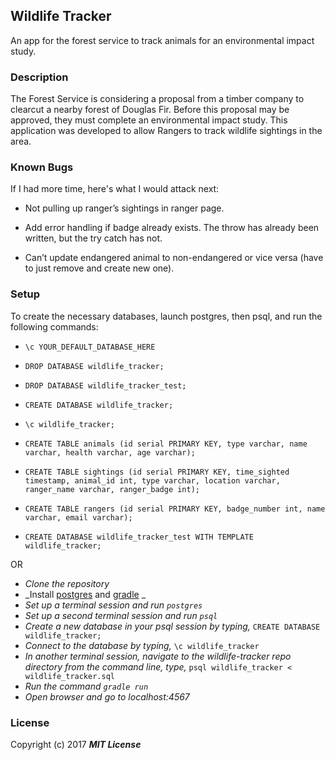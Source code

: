 ## Wildlife Tracker

An app for the forest service to track animals for an environmental impact study.

### Description

The Forest Service is considering a proposal from a timber company to clearcut a nearby forest of Douglas Fir. Before this proposal may be approved, they must complete an environmental impact study. This application was developed to allow Rangers to track wildlife sightings in the area.

### Known Bugs

If I had more time, here's what I would attack next:

* Not pulling up ranger’s sightings in ranger page.

* Add error handling if badge already exists. The throw has already been written, but the try catch has not.

* Can’t update endangered animal to non-endangered or vice versa (have to just remove and create new one).

### Setup

To create the necessary databases, launch postgres, then psql, and run the following commands:

<!-- * `\c mf -->
* `\c YOUR_DEFAULT_DATABASE_HERE`
* `DROP DATABASE wildlife_tracker;`
* `DROP DATABASE wildlife_tracker_test;`

* `CREATE DATABASE wildlife_tracker;`
* `\c wildlife_tracker;`
* `CREATE TABLE animals (id serial PRIMARY KEY, type varchar, name varchar, health varchar, age varchar);`
* `CREATE TABLE sightings (id serial PRIMARY KEY, time_sighted timestamp, animal_id int, type varchar, location varchar, ranger_name varchar, ranger_badge int);`
* `CREATE TABLE rangers (id serial PRIMARY KEY, badge_number int, name varchar, email varchar);`
* `CREATE DATABASE wildlife_tracker_test WITH TEMPLATE wildlife_tracker;`

OR

* _Clone the repository_
* _Install [postgres](https://www.learnhowtoprogram.com/java/database-basics/installing-postgres-300b6a5b-7e65-4c23-b024-3d9e22dc5fe9) and [gradle](https://www.learnhowtoprogram.com/java/behavior-driven-development-with-java-604c2c27-3431-444d-8047-2fb947d022c6/gradle-and-project-dependencies) _
* _Set up a terminal session and run `postgres`_
* _Set up a second terminal session and run `psql`_
* _Create a new database in your psql session by typing,_ `CREATE DATABASE wildlife_tracker;`
* _Connect to the database by typing,_ `\c wildlife_tracker`
* _In another terminal session, navigate to the wildlife-tracker repo directory from the command line, type,_ `psql wildlife_tracker < wildlife_tracker.sql`
* _Run the command `gradle run`_
* _Open browser and go to localhost:4567_

### License

Copyright (c) 2017 **_MIT License_**
